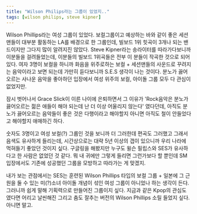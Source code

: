 ```yaml
---
title: "Wilson Philips라는 그룹이 있었지.."
tags: [wilson philips, steve kipner]
---
```


Wilson Phillips라는 여성 그룹이 있었다. 보컬그룹이고 예상하는 바와 같이 좋은 세션맨들이 대부분 활동하는 LA를 배경으로 한 그룹인데, 빌보드 1위 힛곡이 3개나 되는 밴드이지만 그다지 많이 알려지진 않았다. Steve Kipner라는 송라이터를 따라가다보니까 이분들을 걸려들었는데, 이분들의 빌보드 1위곡들은 전부 이 분들이 작곡한 것으로 되어있다. 여자 3명이 보컬을 하니까 화음을 위주로하는 보컬 + 세션맨들의 사운드로 꾸려지는 음악이라고 보면 되는데 가만히 듣다보니까 S.E.S 생각이 나는 것이다. 분노가 끓어오르는 사나운 음악을 좋아하던 입장에서 여성 위주의 보컬, 아이돌 그룹 모두 다 관심이 없었지만. 

잠시 벗어나서 Grace Slick이 이른 나이에 은퇴하면서 그 이유가 'Rock음악은 분노가 끓어오르는 젊은 애들이 해야 되는데 난 더 이상 어울리지 않는다' 였다던데, 아직도 분노가 끓어오르는 음악들이 좋은 것은 다행이라고 해야할지 아니면 아직도 철이 안들었다고 해야할지 애매하긴 하다. 

숫자도 3명이고 여성 보컬(?) 그룹인 것을 보니까 더 그러한데 편곡도 그러했고 그래서 음색도 유사하게 들리는데, 시간상으로는 대략 5년 이상의 갭이 있으니까 우리 나라에 먹혀들기 좋았던 것이지 싶다. 구글링을 해봤지만 누구도 윌슨 필립스와 SES가 유사하다고 한 사람은 없었던 것 같다. 뭐 내 귀에만 그렇게 들리면 그런가보다 할 뿐인데 SM 입장에서도 기존에 성공했던 그룹을 모방하고 따라가는 게 맞겠지.

내가 보는 관점에서는 SES는 훈련된 Wilson Phillips 타입의 보컬 그룹 + 일본에 그 근원을 둘 수 있는 미(?)소녀 아이돌 개념이 섞인 여성 그룹이 아니었나 하는 생각이 든다. 그러니까 쉽게 말해 기획력으로 만들어진 그룹이지 싶다. 지금과 같은 Kpop의 관심도 였다면 어리고 날씬해진 그리고 춤도 잘추는 버전의 Wilson Phillips 소릴 들었지 싶다. 아니면 말고.